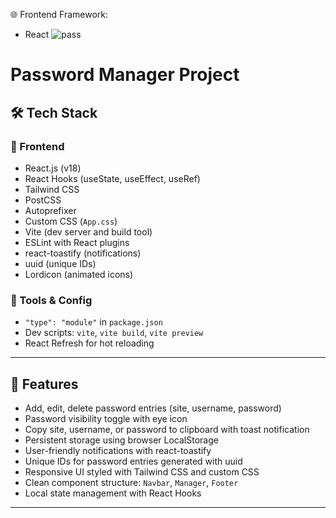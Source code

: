 🌐 Frontend Framework:
- React 
![pass](https://github.com/user-attachments/assets/71f0eff3-d8f0-4d22-af6a-f6bc88f63b5d)

# Password Manager Project

## 🛠️ Tech Stack

### 🔹 Frontend
- React.js (v18)
- React Hooks (useState, useEffect, useRef)
- Tailwind CSS
- PostCSS
- Autoprefixer
- Custom CSS (`App.css`)
- Vite (dev server and build tool)
- ESLint with React plugins
- react-toastify (notifications)
- uuid (unique IDs)
- Lordicon (animated icons)

### 🔹 Tools & Config
- `"type": "module"` in `package.json`
- Dev scripts: `vite`, `vite build`, `vite preview`
- React Refresh for hot reloading

---

## 🔐 Features

- Add, edit, delete password entries (site, username, password)
- Password visibility toggle with eye icon
- Copy site, username, or password to clipboard with toast notification
- Persistent storage using browser LocalStorage
- User-friendly notifications with react-toastify
- Unique IDs for password entries generated with uuid
- Responsive UI styled with Tailwind CSS and custom CSS
- Clean component structure: `Navbar`, `Manager`, `Footer`
- Local state management with React Hooks

---




